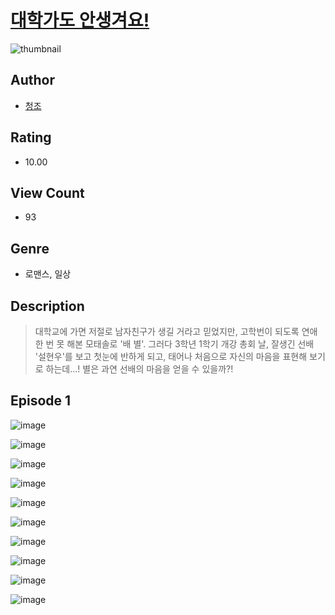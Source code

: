 # [대학가도 안생겨요!](https://comic.naver.com/challenge/list?titleId=810415)
![thumbnail](https://image-comic.pstatic.net/user_contents_data/challenge_comic/2023/05/25/366897/upload_3546361716976007526_480x623.jpeg)

## Author
- [청조](https://comic.naver.com/artistTitle?id=366897)

## Rating
- 10.00

## View Count
- 93

## Genre
- 로맨스, 일상

## Description
> 대학교에 가면 저절로 남자친구가 생길 거라고 믿었지만, 고학번이 되도록 연애 한 번 못 해본 모태솔로 '배 별'. 그러다 3학년 1학기 개강 총회 날, 잘생긴 선배 '설현우'를 보고 첫눈에 반하게 되고, 태어나 처음으로 자신의 마음을 표현해 보기로 하는데...! 별은 과연 선배의 마음을 얻을 수 있을까?!


## Episode 1
![image](https://image-comic.pstatic.net/user_contents_data/challenge_comic/2023/05/23/366897/upload_3977072307510588729.jpeg)

![image](https://image-comic.pstatic.net/user_contents_data/challenge_comic/2023/05/23/366897/upload_4136102577764184626.jpeg)

![image](https://image-comic.pstatic.net/user_contents_data/challenge_comic/2023/05/23/366897/upload_7219892948022145635.jpeg)

![image](https://image-comic.pstatic.net/user_contents_data/challenge_comic/2023/05/23/366897/upload_7365699184947901235.jpeg)

![image](https://image-comic.pstatic.net/user_contents_data/challenge_comic/2023/05/23/366897/upload_3703755703537853539.jpeg)

![image](https://image-comic.pstatic.net/user_contents_data/challenge_comic/2023/05/23/366897/upload_3990807621479392097.jpeg)

![image](https://image-comic.pstatic.net/user_contents_data/challenge_comic/2023/05/23/366897/upload_7233735598340585265.jpeg)

![image](https://image-comic.pstatic.net/user_contents_data/challenge_comic/2023/05/23/366897/upload_3762586403786012720.jpeg)

![image](https://image-comic.pstatic.net/user_contents_data/challenge_comic/2023/05/23/366897/upload_7378696520476287792.jpeg)

![image](https://image-comic.pstatic.net/user_contents_data/challenge_comic/2023/05/23/366897/upload_3472329623440078948.jpeg)
